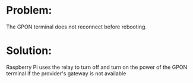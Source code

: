 # Problem: 
The GPON terminal does not reconnect before rebooting.
# Solution: 
Raspberry Pi uses the relay to turn off and turn on the power of the GPON terminal if the provider's gateway is not available
